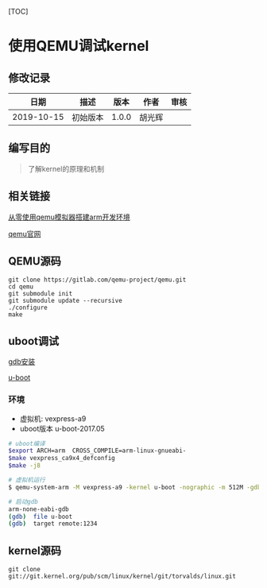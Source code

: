 [TOC]

# 使用QEMU调试kernel

## 修改记录

|    日期    |   描述   | 版本  |  作者  | 审核 |
| :--------: | :------: | :---: | :----: | :--: |
| 2019-10-15 | 初始版本 | 1.0.0 | 胡光辉 |      |

## 编写目的

> 了解kernel的原理和机制

## 相关链接

[从零使用qemu模拟器搭建arm开发环境](https://blog.csdn.net/linyt/article/details/42504975)

[qemu官网](https://www.qemu.org/)

## QEMU源码

```shell
git clone https://gitlab.com/qemu-project/qemu.git
cd qemu
git submodule init
git submodule update --recursive
./configure
make
```

## uboot调试

[gdb安装](https://zhuanlan.zhihu.com/p/134031693)

[u-boot](http://ftp.denx.de/pub/u-boot/)

### 环境

- 虚拟机: vexpress-a9
- uboot版本 u-boot-2017.05

```sh
# uboot编译
$export ARCH=arm  CROSS_COMPILE=arm-linux-gnueabi-  
$make vexpress_ca9x4_defconfig  
$make -j8  
```

```sh
# 虚拟机运行
$ qemu-system-arm -M vexpress-a9 -kernel u-boot -nographic -m 512M -gdb tcp:1234 -S -s
```

```sh
# 启动gdb
arm-none-eabi-gdb
(gdb)  file u-boot  
(gdb)  target remote:1234
```



## kernel源码

```shell
git clone git://git.kernel.org/pub/scm/linux/kernel/git/torvalds/linux.git
```

